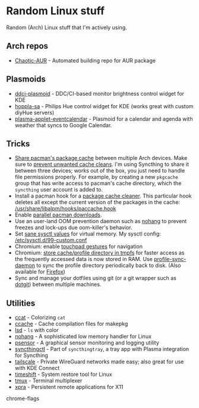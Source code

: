 # Random Linux stuff

Random (Arch) Linux stuff that I'm actively using.

## Arch repos

* [Chaotic-AUR](https://aur.chaotic.cx/) - Automated building repo for AUR package

## Plasmoids

* [ddci-plasmoid](https://github.com/davidhi7/ddcci-plasmoid) - DDC/CI-based monitor brightness control widget for KDE
* [hoppla-sa](https://github.com/Fuchs/hoppla-sa) - Philips Hue control widget for KDE (works great with custom diyHue servers)
* [plasma-applet-eventcalendar](https://github.com/Zren/plasma-applet-eventcalendar) - Plasmoid for a calendar and agenda with weather that syncs to Google Calendar.

## Tricks

* [Share pacman's package cache](https://wiki.archlinux.org/title/pacman/Tips_and_tricks#Synchronize_pacman_package_cache_using_synchronization_programs) between multiple Arch devices. Make sure to [prevent unwanted cache cleans](https://wiki.archlinux.org/title/pacman/Tips_and_tricks#Preventing_unwanted_cache_purges). I'm using Syncthing to share it between three devices; works out of the box, you just need to handle file permissions properly. For example, by creating a new `pkgcache` group that has write access to pacman's cache directory, which the `syncthing` user account is added to. 
* Install a pacman hook for a [package cache cleaner](https://wiki.archlinux.org/title/pacman#Cleaning_the_package_cache). This particular hook deletes all except the current version of the packages in the cache: [/usr/share/libalpm/hooks/paccache.hook](system_config/usr/share/libalpm/hooks/paccache.hook)
* Enable [parallel pacman downloads](https://wiki.archlinux.org/title/pacman#Enabling_parallel_downloads).
* Use an user-land OOM prevention daemon such as [nohang](https://github.com/hakavlad/nohang) to prevent freezes and lock-ups due oom-killer's behavior.
* Set [sane sysctl values](https://wiki.archlinux.org/title/sysctl#Virtual_memory) for virtual memory. My sysctl config: [/etc/sysctl.d/99-custom.conf](system_config/etc/sysctl.d/99-custom.conf)
* Chromium: enable [touchpad gestures](https://wiki.archlinux.org/title/Chromium#Touchpad_Gestures_for_Navigation) for navigation
* Chromium: [store cache/profile directory in tmpfs](https://wiki.archlinux.org/title/Chromium#Tmpfs) for faster access as the frequently accessed data is now stored in RAM. Use [profile-sync-daemon](https://wiki.archlinux.org/title/Profile-sync-daemon) to sync the profile directory periodically back to disk. (Also available for [Firefox](https://wiki.archlinux.org/title/Firefox/Profile_on_RAM))
* Sync and manage your dotfiles using git (or a git wrapper such as [dotgit](https://github.com/kobus-v-schoor/dotgit)) between multiple machines.

## Utilities

* [ccat](https://github.com/owenthereal/ccat) - Colorizing `cat`
* [ccache](https://wiki.archlinux.org/title/Ccache) - Cache compilation files for makepkg
* [lsd](https://github.com/lsd-rs/lsd) - `ls` with color
* [nohang](https://github.com/hakavlad/nohang) - A sophisticated low memory handler for Linux
* [psensor](https://github.com/chinf/psensor) - A graphical sensor monitoring and logging utility
* [syncthingctl](https://github.com/Martchus/syncthingtray) - Part of `syncthingtray`, a tray app with Plasma integration for Syncthing
* [tailscale](https://github.com/tailscale/tailscale) - Private WireGuard networks made easy; also great for use with KDE Connect
* [timeshift](https://github.com/linuxmint/timeshift) - System restore tool for Linux
* [tmux](https://github.com/tmux/tmux/) - Terminal multiplexer
* [xpra](https://github.com/Xpra-org/xpra) - Persistent remote applications for X11






chrome-flags


